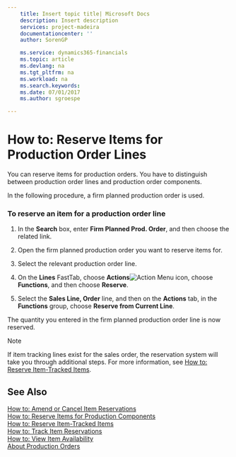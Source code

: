 ```yaml
---
    title: Insert topic title| Microsoft Docs
    description: Insert description
    services: project-madeira
    documentationcenter: ''
    author: SorenGP

    ms.service: dynamics365-financials
    ms.topic: article
    ms.devlang: na
    ms.tgt_pltfrm: na
    ms.workload: na
    ms.search.keywords:
    ms.date: 07/01/2017
    ms.author: sgroespe

---
```

# How to: Reserve Items for Production Order Lines
You can reserve items for production orders. You have to distinguish between production order lines and production order components.  
  
 In the following procedure, a firm planned production order is used.  
  
### To reserve an item for a production order line  
  
1.  In the **Search** box, enter **Firm Planned Prod. Order**, and then choose the related link.  
  
2.  Open the firm planned production order you want to reserve items for.  
  
3.  Select the relevant production order line.  
  
4.  On the **Lines** FastTab, choose **Actions**![Action Menu icon](../media/actionmenuicon.png "actionMenuIcon"), choose **Functions**, and then choose **Reserve**.  
  
5.  Select the **Sales Line, Order** line, and then on the **Actions** tab, in the **Functions** group, choose **Reserve from Current Line**.  
  
 The quantity you entered in the firm planned production order line is now reserved.  
  
> [!NOTE]  
>  If item tracking lines exist for the sales order, the reservation system will take you through additional steps. For more information, see [How to: Reserve Item-Tracked Items](../how-to-reserve-item-tracked-items.md).  
  
## See Also  
 [How to: Amend or Cancel Item Reservations](../how-to-amend-or-cancel-item-reservations.md)   
 [How to: Reserve Items for Production Components](../how-to-reserve-items-for-production-components.md)   
 [How to: Reserve Item-Tracked Items](../how-to-reserve-item-tracked-items.md)   
 [How to: Track Item Reservations](../how-to-track-item-reservations.md)   
 [How to: View Item Availability](../how-to-view-item-availability.md)   
 [About Production Orders](../about-production-orders.md)